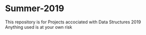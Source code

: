 # Summer-2019
This repository is for Projects accociated with Data Structures 2019
Anything used is at your own risk
